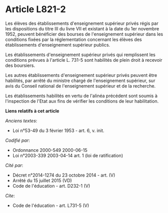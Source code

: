 # Article L821-2

Les élèves des établissements d'enseignement supérieur privés régis par les dispositions du titre III du livre VII et
existant à la date du 1er novembre 1952, peuvent bénéficier des bourses de l'enseignement supérieur dans les conditions
fixées par la réglementation concernant les élèves des établissements d'enseignement supérieur publics. 

Les établissements d'enseignement supérieur privés qui remplissent les conditions prévues à l'article L. 731-5 sont habilités
de plein droit à recevoir des boursiers. 

Les autres établissements d'enseignement supérieur privés peuvent être habilités, par arrêté du ministre chargé de
l'enseignement supérieur, sur avis du Conseil national de l'enseignement supérieur et de la recherche. 

Les établissements habilités en vertu de l'alinéa précédent sont soumis à l'inspection de l'Etat aux fins de vérifier les
conditions de leur habilitation.

**Liens relatifs à cet article**

_Anciens textes_:

  - Loi n°53-49 du 3 février 1953 - art. 6, v. init.

_Codifié par_:

  - Ordonnance 2000-549 2000-06-15
  - Loi n°2003-339 2003-04-14 art. 1 (loi de ratification)

_Cité par_:

  - Décret n°2014-1274 du 23 octobre 2014 - art. (V)
  - Arrêté du 15 juillet 2015 (VD)
  - Code de l'éducation - art. D232-1 (V)

_Cite_:

  - Code de l'éducation - art. L731-5 (V)
